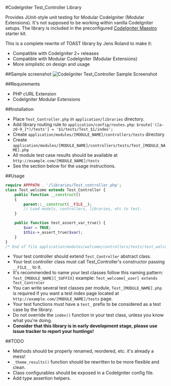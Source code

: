 #CodeIgniter Test_Controller Library

Provides JUnit-style unit testing for Modular CodeIgniter (Modular Extensions).
It's not supposed to be working within vanilla CodeIgniter setups. The library is
included in the preconfigured [CodeIgniter Maestro](https://github.com/sepehr/ci-maestro) starter kit.

This is a complete rewrite of TOAST library by Jens Roland to make it:
* Compatible with CodeIgniter 2+ releases
* Compatible with Modular CodeIgniter (Modular Extensions)
* More simplistic on design and usage

##Sample screenshot
![CodeIgniter Test_Controller Sample Screenshot](http://localhostr.com/file/930/mSRudLHiYHJZ/ci-test-controller.png)

##Requirements
* PHP cURL Extension
* CodeIgniter Modular Extensions

##Installation
* Place `Test_Controller.php` in `application/libraries` directory.
* Add library routing rule to `application/config/routes.php`:
`$route['([a-z0-9_]*)/tests'] = '$1/tests/Test_$1/index';`
* Create `application/modules/[MODULE_NAME]/controllers/tests` directory
* Create `application/modules/[MODULE_NAME]/controllers/tests/Test_[MODULE_NAME].php`
* All module test case results should be available at `http://example.com/[MODULE_NAME]/tests`
* See the section below for the usage instructions.

##Usage
```php
require APPPATH . '/libraries/Test_controller.php';
class Test_welcome extends Test_Controller {
	public function __construct()
	{
		parent::__construct(__FILE__);
		// Load models, controllers, libraries, etc to test.
	}

	public function test_assert_var_true() {
		$var = TRUE;
		$this->_assert_true($var);
	}
}
/* End of file application/modules/welcome/controllers/tests/test_welcome.php */
```
* Your test controller should extend `Test_Controller` abstract class.
* Your test controller class must call Test_Controller's constructor passing `__FILE__` to it.
* It's recommended to name your test classes follow this naming pattern: `Test_[MODULE_NAME][_SUFFIX]`
   example: `Test_welcome[_user] extends Test_Controler`
* You can write several test classes per module, `Test_[MODULE_NAME].php` is required
   if you want a test index page located at `http://example.com/[MODULE_NAME]/tests` page.
* Your test functions must have a `test_` prefix to be considered as a test case by the library.
* Do not override the `index()` function in your test class, unless you know what you're doing.
* **Consider that this library is in early development stage, please use issue tracker to report your huntings!**

##TODO
* Methods should be properly renamed, reordered, etc. it's already a mess!
* `_theme_results()` function should be rewritten to be more flexible and clean.
* Class configurables should be exposed in a CodeIgniter config file.
* Add type assertion helpers.
